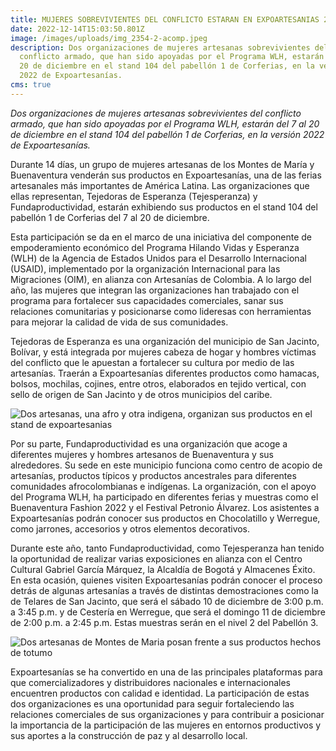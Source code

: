 ```yaml
---
title: MUJERES SOBREVIVIENTES DEL CONFLICTO ESTARAN EN EXPOARTESANIAS 2022
date: 2022-12-14T15:03:50.801Z
image: /images/uploads/img_2354-2-acomp.jpeg
description: Dos organizaciones de mujeres artesanas sobrevivientes del
  conflicto armado, que han sido apoyadas por el Programa WLH, estarán del 7 al
  20 de diciembre en el stand 104 del pabellón 1 de Corferias, en la versión
  2022 de Expoartesanías.
cms: true
---
```

*Dos organizaciones de mujeres artesanas sobrevivientes del conflicto armado, que han sido apoyadas por el Programa WLH, estarán del 7 al 20 de diciembre en el stand 104 del pabellón 1 de Corferias, en la versión 2022 de Expoartesanías.*

Durante 14 días, un grupo de mujeres artesanas de los Montes de María y Buenaventura venderán sus productos en Expoartesanías, una de las ferias artesanales más importantes de América Latina. Las organizaciones que ellas representan, Tejedoras de Esperanza (Tejesperanza) y Fundaproductividad, estarán exhibiendo sus productos en el stand 104 del pabellón 1 de Corferias del 7 al 20 de diciembre. 

Esta participación se da en el marco de una iniciativa del componente de empoderamiento económico del Programa Hilando Vidas y Esperanza (WLH) de la Agencia de Estados Unidos para el Desarrollo Internacional (USAID), implementado por la organización Internacional para las Migraciones (OIM), en alianza con Artesanías de Colombia. A lo largo del año, las mujeres que integran las organizaciones han trabajado con el programa para fortalecer sus capacidades comerciales, sanar sus relaciones comunitarias y posicionarse como lideresas con herramientas para mejorar la calidad de vida de sus comunidades. 

Tejedoras de Esperanza es una organización del municipio de San Jacinto, Bolívar, y está integrada por mujeres cabeza de hogar y hombres víctimas del conflicto que le apuestan a fortalecer su cultura por medio de las artesanías. Traerán a Expoartesanías diferentes productos como hamacas, bolsos, mochilas, cojines, entre otros, elaborados en tejido vertical, con sello de origen de San Jacinto y de otros municipios del caribe.  

![Dos artesanas, una afro y otra indigena, organizan sus productos en el stand de expoartesanias](https://colombia.iom.int/sites/g/files/tmzbdl1011/files/images/Notas/IMG_2354%20(2)Acomp.jpg "Dos artesanas, una afro y otra indigena, organizan sus productos en el stand de expoartesanias")

Por su parte, Fundaproductividad es una organización que acoge a diferentes mujeres y hombres artesanos de Buenaventura y sus alrededores. Su sede en este municipio funciona como centro de acopio de artesanías, productos típicos y productos ancestrales para diferentes comunidades afrocolombianas e indígenas. La organización, con el apoyo del Programa WLH, ha participado en diferentes ferias y muestras como el Buenaventura Fashion 2022 y el Festival Petronio Álvarez. Los asistentes a Expoartesanías podrán conocer sus productos en Chocolatillo y Werregue, como jarrones, accesorios y otros elementos decorativos.

Durante este año, tanto Fundaproductividad, como Tejesperanza han tenido la oportunidad de realizar varias exposiciones en alianza con el Centro Cultural Gabriel García Márquez, la Alcaldía de Bogotá y Almacenes Éxito. En esta ocasión, quienes visiten Expoartesanías podrán conocer el proceso detrás de algunas artesanías a través de distintas demostraciones como la de Telares de San Jacinto, que será el sábado 10 de diciembre de 3:00 p.m. a 3:45 p.m. y de Cestería en Werregue, que será el domingo 11 de diciembre de 2:00 p.m. a 2:45 p.m. Estas muestras serán en el nivel 2 del Pabellón 3. 

![Dos artesanas de Montes de Maria posan frente a sus productos hechos de totumo](https://colombia.iom.int/sites/g/files/tmzbdl1011/files/images/Notas/IMG_2368%20(2)Acomp.jpg "Dos artesanas de Montes de Maria posan frente a sus productos hechos de totumo")

Expoartesanías se ha convertido en una de las principales plataformas para que comercializadores y distribuidores nacionales e internacionales encuentren productos con calidad e identidad. La participación de estas dos organizaciones es una oportunidad para seguir fortaleciendo las relaciones comerciales de sus organizaciones y para contribuir a posicionar la importancia de la participación de las mujeres en entornos productivos y sus aportes a la construcción de paz y al desarrollo local.